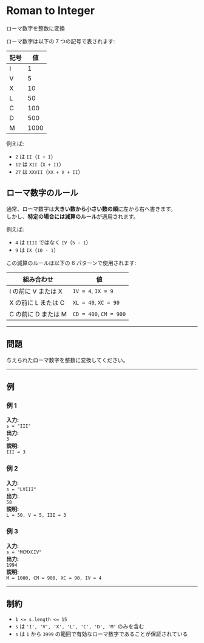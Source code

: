 # Roman to Integer

ローマ数字を整数に変換

ローマ数字は以下の 7 つの記号で表されます:

| **記号** | **値**  |
|----------|--------|
| I        | 1      |
| V        | 5      |
| X        | 10     |
| L        | 50     |
| C        | 100    |
| D        | 500    |
| M        | 1000   |

例えば:

- `2` は `II`（`I + I`）
- `12` は `XII`（`X + II`）
- `27` は `XXVII`（`XX + V + II`）

## **ローマ数字のルール**

通常、ローマ数字は**大きい数から小さい数の順**に左から右へ書きます。  
しかし、**特定の場合には減算のルール**が適用されます。  

例えば:

- `4` は `IIII` ではなく `IV`（`5 - 1`）
- `9` は `IX`（`10 - 1`）

この減算のルールは以下の 6 パターンで使用されます:

| **組み合わせ** | **値** |
|--------------|------|
| I の前に V または X | `IV = 4`, `IX = 9` |
| X の前に L または C | `XL = 40`, `XC = 90` |
| C の前に D または M | `CD = 400`, `CM = 900` |

---

## **問題**

与えられたローマ数字を整数に変換してください。

---

## **例**

### **例 1**

**入力:**  
`s = "III"`  
**出力:**  
`3`  
**説明:**  
`III = 3`

### **例 2**

**入力:**  
`s = "LVIII"`  
**出力:**  
`58`  
**説明:**  
`L = 50, V = 5, III = 3`

### **例 3**

**入力:**  
`s = "MCMXCIV"`  
**出力:**  
`1994`  
**説明:**  
`M = 1000, CM = 900, XC = 90, IV = 4`

---

## **制約**

- `1 <= s.length <= 15`
- `s` は `'I', 'V', 'X', 'L', 'C', 'D', 'M'` のみを含む
- `s` は `1` から `3999` の範囲で有効なローマ数字であることが保証されている
